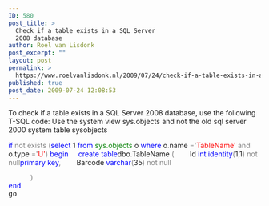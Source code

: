 ```yaml
---
ID: 580
post_title: >
  Check if a table exists in a SQL Server
  2008 database
author: Roel van Lisdonk
post_excerpt: ""
layout: post
permalink: >
  https://www.roelvanlisdonk.nl/2009/07/24/check-if-a-table-exists-in-a-sql-server-2008-database/
published: true
post_date: 2009-07-24 12:08:53
---
```

To check if a table exists in a SQL Server 2008 database, use the following T-SQL code:
Use the system view sys.objects and not the old sql server 2000 system table sysobjects

<span style="color: blue;">
if </span><span style="color: gray;">not exists (</span><span style="color: blue;">select </span>1 <span style="color: blue;">from </span><span style="color: green;">sys.objects </span>o <span style="color: blue;">where </span>o<span style="color: gray;">.</span>name <span style="color: gray;">='</span><span style="color: red;">TableName' </span><span style="color: gray;">and </span>o<span style="color: gray;">.</span>type <span style="color: gray;">='</span><span style="color: red;">U'</span><span style="color: gray;">)
</span><span style="color: blue;">begin
    create table</span>dbo<span style="color: gray;">.</span>TableName <span style="color: gray;">(
       </span>Id <span style="color: blue;">int identity</span><span style="color: gray;">(</span>1<span style="color: gray;">,</span>1<span style="color: gray;">) not null</span><span style="color: blue;">primary key</span><span style="color: gray;">,
       </span>Barcode <span style="color: blue;">varchar</span><span style="color: gray;">(</span>35<span style="color: gray;">) not null</span>
<pre class="code"><span style="color: gray;"> </span><span style="color: gray;">    )
</span><span style="color: blue;">end
</span>go</pre>
<a href="http://11011.net/software/vspaste"></a>